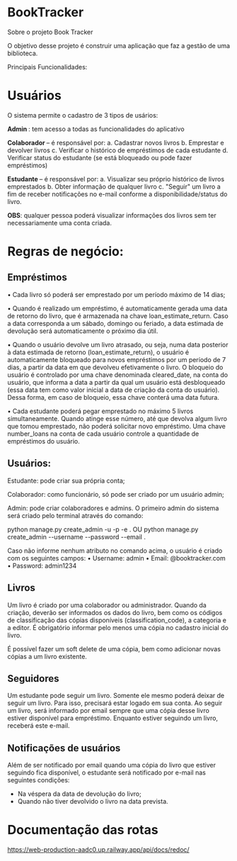 # BookTracker

Sobre o projeto Book Tracker

O objetivo desse projeto é construir uma aplicação que faz a gestão de uma biblioteca.

Principais Funcionalidades:

# Usuários

O sistema permite o cadastro de 3 tipos de usários:

<strong> Admin </strong>: tem acesso a todas as funcionalidades do aplicativo

<strong> Colaborador </strong> – é responsável por:
a. Cadastrar novos livros
b. Emprestar e devolver livros
c. Verificar o histórico de empréstimos de cada estudante
d. Verificar status do estudante (se está bloqueado ou pode fazer empréstimos)

<strong> Estudante </strong> – é responsável por:
a. Visualizar seu próprio histórico de livros emprestados
b. Obter informação de qualquer livro
c. "Seguir" um livro a fim de receber notificações no e-mail conforme a disponibilidade/status do livro.

<strong>OBS</strong>: qualquer pessoa poderá visualizar informações dos livros sem ter necessariamente uma conta criada.

# Regras de negócio:

## Empréstimos

• Cada livro só poderá ser emprestado por um período máximo de 14 dias;

• Quando é realizado um empréstimo, é automaticamente gerada uma data de retorno do livro, que é armazenada na chave loan_estimate_return. Caso a data corresponda a um sábado, domingo ou feriado, a data estimada de devolução será automaticamente o próximo dia útil.

• Quando o usuário devolve um livro atrasado, ou seja, numa data posterior à data estimada de retorno (loan_estimate_return), o usuário é automaticamente bloqueado para novos empréstimos por um período de 7 dias, a partir da data em que devolveu efetivamente o livro. O bloqueio do usuário é controlado por uma chave denominada cleared_date, na conta do usuário, que informa a data a partir da qual um usuário está desbloqueado (essa data tem como valor inicial a data de criação da conta do usuário). Dessa forma, em caso de bloqueio, essa chave conterá uma data futura.

• Cada estudante poderá pegar emprestado no máximo 5 livros simultaneamente. Quando atinge esse número, até que devolva algum livro que tomou emprestado, não poderá solicitar novo empréstimo. Uma chave number_loans na conta de cada usuário controle a quantidade de empréstimos do usuário.

## Usuários:

Estudante: pode criar sua própria conta;

Colaborador: como funcionário, só pode ser criado por um usuário admin;

Admin: pode criar colaboradores e admins. O primeiro admin do sistema será criado pelo terminal através do comando:

python manage.py create_admin -u <username> -p <password> -e <email>.
OU
python manage.py create_admin --username <username> --password <password> --email <email>.

Caso não informe nenhum atributo no comando acima, o usuário é criado com os seguintes campos:
• Username: admin
• Email: <username>@booktracker.com
• Password: admin1234

## Livros

Um livro é criado por uma colaborador ou administrador. Quando da criação, deverão ser informados os dados do livro, bem como os códigos de classificação das cópias disponíveis (classification_code), a categoria e a editor. É obrigatório informar pelo menos uma cópia no cadastro inicial do livro.

É possível fazer um soft delete de uma cópia, bem como adicionar novas cópias a um livro existente.

## Seguidores

Um estudante pode seguir um livro. Somente ele mesmo poderá deixar de seguir um livro. Para isso, precisará estar logado em sua conta. Ao seguir um livro, será informado por email sempre que uma cópia desse livro estiver disponível para empréstimo. Enquanto estiver seguindo um livro, receberá este e-mail.

## Notificações de usuários

Além de ser notificado por email quando uma cópia do livro que estiver seguindo fica disponível, o estudante será notificado por e-mail nas seguintes condições:

- Na véspera da data de devolução do livro;
- Quando não tiver devolvido o livro na data prevista.

# Documentação das rotas

https://web-production-aadc0.up.railway.app/api/docs/redoc/
